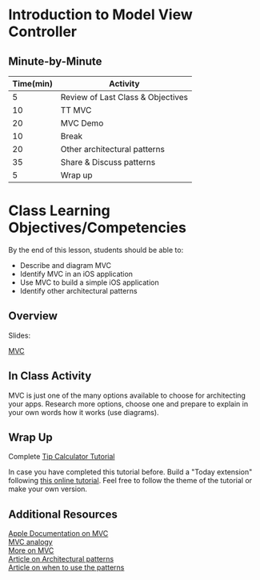 # Introduction to Model View Controller

## Minute-by-Minute

| **Time(min)** | **Activity**                            |
| ------------- | ----------------------------------------|
| 5             | Review of Last Class & Objectives       |
| 10            | TT MVC                                  |
| 20            | MVC Demo                                |
| 10            | Break                                   |
| 20            | Other architectural patterns            |
| 35            | Share & Discuss patterns                |
| 5             | Wrap up                                 |

# Class Learning Objectives/Competencies
By the end of this lesson, students should be able to:

- Describe and diagram MVC
- Identify MVC in an iOS application
- Use MVC to build a simple iOS application
- Identify other architectural patterns

## Overview

Slides:

[MVC](https://drive.google.com/open?id=1_2znw9C0RFD1MUBcLTsk9kEsOMobVsZSwTbUuWSDvWw)

## In Class Activity

MVC is just one of the many options available to choose for architecting your apps.
Research more options, choose one and prepare to explain in your own words how it works (use diagrams).

## Wrap Up

Complete [Tip Calculator Tutorial](https://www.makeschool.com/online-courses/tutorials/build-a-tip-calculator-in-swift-4/intro-tip-calculator)

In case you have completed this tutorial before. Build a "Today extension" following [this online tutorial](https://www.raywenderlich.com/697-today-extension-tutorial-getting-started). Feel free to follow the theme of the tutorial or make your own version.


## Additional Resources

[Apple Documentation on MVC](https://developer.apple.com/library/content/documentation/General/Conceptual/DevPedia-CocoaCore/MVC.html)<br>
[MVC analogy](https://medium.freecodecamp.org/model-view-controller-mvc-explained-through-ordering-drinks-at-the-bar-efcba6255053)<br>
[More on MVC](https://codeburst.io/mvc-design-pattern-analogy-to-an-old-school-landline-3dcd2e994063)<br>
[Article on Architectural patterns](https://medium.com/ios-os-x-development/ios-architecture-patterns-ecba4c38de52)<br>
[Article on when to use the patterns](https://medium.com/swift2go/programming-patterns-in-swift-5bcd7b77c660)
